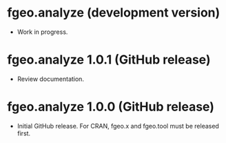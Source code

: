 # fgeo.analyze (development version)

* Work in progress.

# fgeo.analyze 1.0.1 (GitHub release)

* Review documentation.

# fgeo.analyze 1.0.0 (GitHub release)

* Initial GitHub release. For CRAN, fgeo.x and fgeo.tool must be released first.
